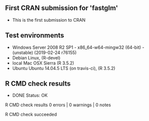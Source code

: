 
## First CRAN submission for 'fastglm'

* This is the first submission to CRAN

## Test environments

* Windows Server 2008 R2 SP1 - x86_64-w64-mingw32 (64-bit) - (unstable) (2019-02-24 r76155)
* Debian Linux, (R-devel)
* local Mac OSX Sierra (R 3.5.2)
* Ubuntu Ubuntu 14.04.5 LTS (on travis-ci), (R 3.5.2)

## R CMD check results

* DONE
Status: OK



R CMD check results
0 errors | 0 warnings | 0 notes

R CMD check succeeded

